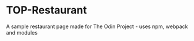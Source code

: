 # TOP-Restaurant
A sample restaurant page made for The Odin Project - uses npm, webpack and modules
